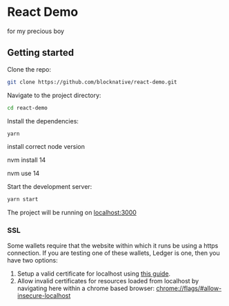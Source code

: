 # React Demo

for my precious boy

## Getting started

Clone the repo:

```bash
git clone https://github.com/blocknative/react-demo.git
```

Navigate to the project directory:

```bash
cd react-demo
```

Install the dependencies:

```bash
yarn
```

install correct node version

nvm install 14

nvm use 14

Start the development server:

```bash
yarn start
```

The project will be running on [localhost:3000](http://localhost:3000)

### SSL

Some wallets require that the website within which it runs be using a https
connection. If you are testing one of these wallets, Ledger is one, then you have
two options:

1.  Setup a valid certificate for localhost using [this guide](https://www.freecodecamp.org/news/how-to-set-up-https-locally-with-create-react-app/).
2.  Allow invalid certificates for resources loaded from localhost by navigating here within a chrome based browser: [chrome://flags/#allow-insecure-localhost](chrome://flags/#allow-insecure-localhost)
